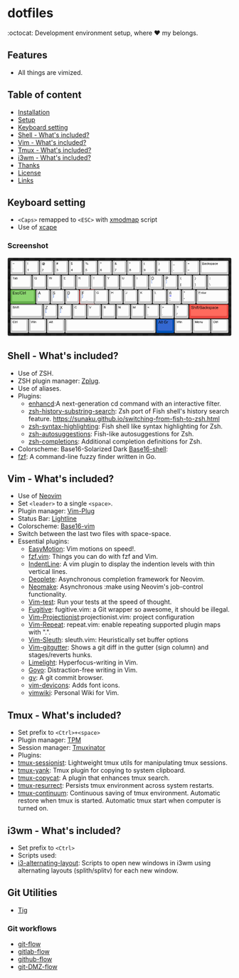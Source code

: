 # dotfiles
:octocat: Development environment setup, where :heart: my belongs. 

## Features

* All things are vimized.

## Table of content

- [Installation](#installation)
- [Setup](#setup)
- [Keyboard setting](#keyboard)
- [Shell - What's included?](#shell)
- [Vim - What's included?](#vim)
- [Tmux - What's included?](#tmux)
- [i3wm - What's included?](#i3wm)
- [Thanks](#thanks)
- [License](#license)
- [Links](#links)

## Keyboard setting
* `<Caps>` remapped to `<ESC>` with [xmodmap](https://wiki.archlinux.org/index.php/xmodmap) script
* Use of [xcape](https://github.com/alols/xcape)

### Screenshot
![alt tag](https://raw.githubusercontent.com/shalomgonzalom/dotfiles/master/keyboard-layout.png)

## Shell - What's included?
* Use of ZSH.
* ZSH plugin manager: [Zplug](https://github.com/b4b4r07/zplug).
* Use of aliases.
* Plugins:
  * [enhancd](https://github.com/b4b4r07/enhancd):A next-generation cd command with an interactive filter.
  * [zsh-history-substring-search](https://github.com/zsh-users/zsh-history-substring-search): Zsh port of Fish shell's history search feature. https://sunaku.github.io/switching-from-fish-to-zsh.html
  * [zsh-syntax-highlighting](https://github.com/zsh-users/zsh-syntax-highlighting): Fish shell like syntax highlighting for Zsh. 
  * [zsh-autosuggestions](https://github.com/zsh-users/zsh-autosuggestions): Fish-like autosuggestions for Zsh.
  * [zsh-completions](https://github.com/zsh-users/zsh-completions): Additional completion definitions for Zsh.
* Colorscheme: Base16-Solarized Dark [Base16-shell](https://github.com/chriskempson/base16-shell):
* [fzf](https://github.com/junegunn/fzf): A command-line fuzzy finder written in Go.

## Vim - What's included?
* Use of [Neovim](https://github.com/neovim/neovim)
* Set `<leader>` to a single `<space>`.
* Plugin manager: [Vim-Plug](https://github.com/junegunn/vim-plug)
* Status Bar: [Lightline](https://github.com/itchyny/lightline.vim)
* Colorscheme: [Base16-vim](https://github.com/chriskempson/base16-vim)
* Switch between the last two files with space-space.
* Essential plugins:
  * [EasyMotion](https://github.com/easymotion/vim-easymotion): Vim motions on speed!.
  * [fzf.vim](https://github.com/junegunn/fzf.vim): Things you can do with fzf and Vim.
  * [IndentLine](https://github.com/Yggdroot/indentLine): A vim plugin to display the indention levels with thin vertical lines.
  * [Deoplete](https://github.com/Shougo/deoplete.nvim): Asynchronous completion framework for Neovim.
  * [Neomake](https://github.com/benekastah/neomake): Asynchronous :make using Neovim's job-control functionality.
  * [Vim-test](https://github.com/janko-m/vim-test): Run your tests at the speed of thought.
  * [Fugitive](https://github.com/tpope/vim-fugitive): fugitive.vim: a Git wrapper so awesome, it should be illegal.
  * [Vim-Projectionist](https://github.com/tpope/vim-projectionist):projectionist.vim: project configuration
  * [Vim-Repeat](https://github.com/tpope/vim-repeat): repeat.vim: enable repeating supported plugin maps with ".".
  * [Vim-Sleuth](https://github.com/tpope/vim-sleuth): sleuth.vim: Heuristically set buffer options
  * [Vim-gitgutter](https://github.com/airblade/vim-gitgutter): Shows a git diff in the gutter (sign column) and stages/reverts hunks.
  * [Limelight](https://github.com/junegunn/limelight.vim): Hyperfocus-writing in Vim.
  * [Goyo](https://github.com/junegunn/goyo.vim): Distraction-free writing in Vim.
  * [gv](https://github.com/junegunn/gv.vim): A git commit browser.
  * [vim-devicons](https://github.com/ryanoasis/vim-devicons): Adds font icons.
  * [vimwiki](https://github.com/vimwiki/vimwiki): Personal Wiki for Vim.

## Tmux - What's included?
* Set prefix to `<Ctrl>+<space>`
* Plugin manager: [TPM](https://github.com/tmux-plugins/tpm)
* Session manager: [Tmuxinator](https://github.com/tmuxinator/tmuxinator)
* Plugins:
 * [tmux-sessionist](https://github.com/tmux-plugins/tmux-sessionist): Lightweight tmux utils for manipulating tmux sessions.
 * [tmux-yank](https://github.com/tmux-plugins/tmux-yank): Tmux plugin for copying to system clipboard.
 * [tmux-copycat](https://github.com/tmux-plugins/tmux-copycat): A plugin that enhances tmux search.
 * [tmux-resurrect](https://github.com/tmux-plugins/tmux-resurrect): Persists tmux environment across system restarts. 
 * [tmux-continuum](https://github.com/tmux-plugins/tmux-continuum): Continuous saving of tmux environment. Automatic restore when tmux is started. Automatic tmux start when computer is turned on.

## i3wm - What's included?
* Set prefix to `<Ctrl>`
* Scripts used:
 * [i3-alternating-layout](https://github.com/olemartinorg/i3-alternating-layout): Scripts to open new windows in i3wm using alternating layouts (splith/splitv) for each new window.

## Git Utilities
* [Tig](https://github.com/jonas/tig)

### Git workflows
* [git-flow](https://github.com/nvie/gitflow)
* [gitlab-flow](https://about.gitlab.com/2014/09/29/gitlab-flow/)
* [github-flow](https://guides.github.com/introduction/flow/)
* [git-DMZ-flow](https://gist.github.com/djspiewak/9f2f91085607a4859a66)
